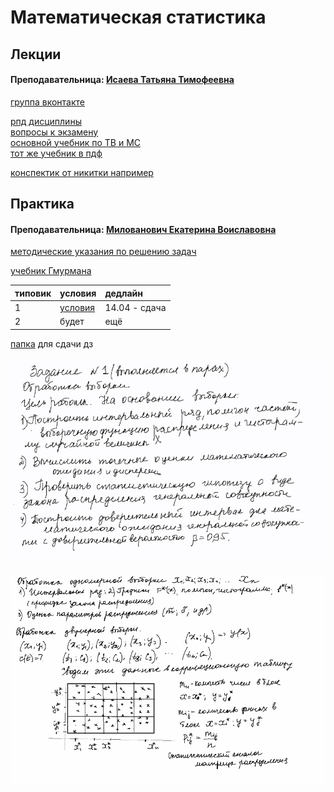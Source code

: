 # Математическая статистика

## Лекции

#### Преподавательница: [Исаева Татьяна Тимофеевна](https://isu.ifmo.ru/pls/apex/f?p=2143:3:105747231495544::NO::PID:146553)​ <a id="prepodavatelnica-isaeva-tatyana-timofeevna"></a>

​[группа вконтакте](https://vk.com/club193548696)

[рпд дисциплины](https://docs.google.com/document/d/1_ndQigkP6koiwACN9-0gRBcCWq7t1HWs/edit)  
[вопросы к экзамену](https://drive.google.com/file/d/1Kw7KPW89CJxEkxjfopH5Nbfu8p-Ca3hT/view?usp=sharing)  
[основной учебник по ТВ и МС](https://drive.google.com/file/d/1DMVOnxebq1tbM-7WtCTRaG0KQnYHRbS3/view)  
[тот же учебник в пдф](https://drive.google.com/file/d/1dhleMvlnW961Xcff4ujPDcK0Ent4Mbp5/view)

[конспектик от никитки например](https://drive.google.com/file/d/1kp3zKvMYax1dDuLtV85lU1hUvPtdHJpt/view)

## Практика

#### Преподавательница: [Милованович Екатерина Воиславовна](https://isu.ifmo.ru/pls/apex/f?p=2143:3:111244859593082::NO::PID:106026)

[методические указания по решению задач](https://drive.google.com/file/d/1apxGPFTNQvzCDytnK8YIBzB3sa0KW_eX/view)

[учебник Гмурмана](https://drive.google.com/file/d/11Di5vEYRI3ECYvKm5OxLtMhHnkXfHJ6Y/view)

| типовик | условия | дедлайн |
| :--- | :--- | :--- |
| 1 | [условия](https://drive.google.com/file/d/1hShWYtA5lpneRzX6UEkFRYzgbtlDIWSD/view) | 14.04 - сдача |
| 2 | будет | ещё |

[папка](https://drive.google.com/drive/folders/1vx80jVqv0YrWToiVOaHzOa18vFfEzT3O) для сдачи дз

![&#x443;&#x441;&#x43B;&#x43E;&#x432;&#x438;&#x435; &#x434;&#x437;2](../.gitbook/assets/image%20%285%29.png)

![&#x443;&#x441;&#x43B;&#x43E;&#x432;&#x438;&#x435; &#x434;&#x437;3](../.gitbook/assets/image%20%286%29.png)

